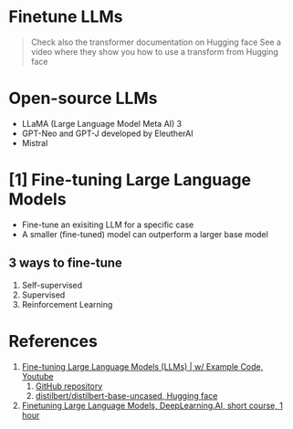 # Finetune LLMs
> Check also the transformer documentation on Hugging face
> See a video where they show you how to use a transform from Hugging face

# Open-source LLMs
- LLaMA (Large Language Model Meta AI) 3
- GPT-Neo and GPT-J developed by EleutherAI
- Mistral

# [1] Fine-tuning Large Language Models
- Fine-tune an exisiting LLM for a specific case
- A smaller (fine-tuned) model can outperform a larger base model

## 3 ways to fine-tune
1. Self-supervised
2. Supervised
3. Reinforcement Learning


# References
1. [Fine-tuning Large Language Models (LLMs) | w/ Example Code, Youtube](https://www.youtube.com/watch?v=eC6Hd1hFvos&t=940s)
   1. [GitHub repository](https://github.com/ShawhinT/YouTube-Blog/tree/main/LLMs/fine-tuning)
   2. [distilbert/distilbert-base-uncased, Hugging face](https://huggingface.co/distilbert/distilbert-base-uncased)
2. [Finetuning Large Language Models, DeepLearning.AI, short course, 1 hour](https://www.deeplearning.ai/short-courses/finetuning-large-language-models/)